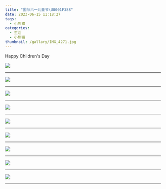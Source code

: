 ```yaml
---
title: "国际六一儿童节\U0001F388"
date: 2023-06-15 11:18:27
tags:
  - 小熊猫
categories:
  - 生活
  - 小熊猫
thumbnail: /gallary/IMG_4271.jpg
---
```


Happy Children's Day

![](/gallary/IMG_4269.jpg)

<!-- more -->

---

![](/gallary/IMG_4267.jpg)

---

![](/gallary/IMG_4268.jpg)

---

![](/gallary/IMG_4270.jpg)

---

![](/gallary/IMG_4272.jpg)

---

![](/gallary/IMG_4273.jpg)

---

![](/gallary/IMG_4274.jpg)

---

![](/gallary/IMG_4275.jpg)

---

![](/gallary/IMG_4266.jpg)

---